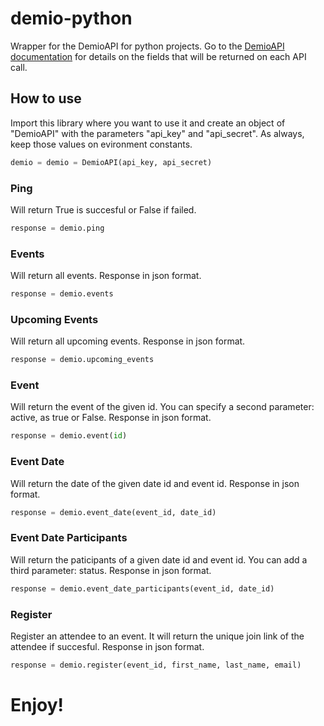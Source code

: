 # demio-python
Wrapper for the DemioAPI for python projects.
Go to the [DemioAPI documentation](https://publicdemioapi.docs.apiary.io/) for details on the fields that will be returned on each API call.

## How to use
Import this library where you want to use it and create an object of "DemioAPI" with the parameters "api_key" and "api_secret". As always, keep those values on evironment constants.
```python
demio = demio = DemioAPI(api_key, api_secret)
```

### Ping
Will return True is succesful or False if failed.
```python
response = demio.ping
```

### Events
Will return all events. Response in json format.
```python
response = demio.events
```

### Upcoming Events
Will return all upcoming events. Response in json format.
```python
response = demio.upcoming_events
```

### Event
Will return the event of the given id. You can specify a second parameter: active, as true or False. Response in json format.
```python
response = demio.event(id)
```

### Event Date
Will return the date of the given date id and event id. Response in json format.
```python
response = demio.event_date(event_id, date_id)
```

### Event Date Participants
Will return the paticipants of a given date id and event id. You can add a third parameter: status. Response in json format.
```python
response = demio.event_date_participants(event_id, date_id)
```

### Register
Register an attendee to an event. It will return the unique join link of the attendee if succesful. Response in json format.
```python
response = demio.register(event_id, first_name, last_name, email)
```

# Enjoy!
